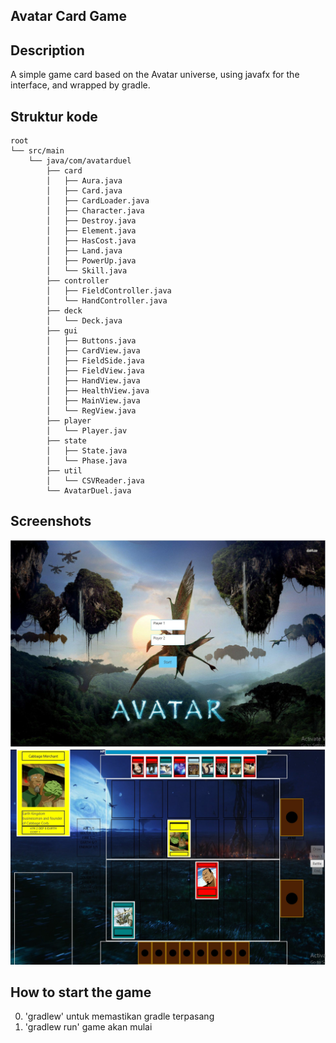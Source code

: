## Avatar Card Game

## Description

A simple game card based on the Avatar universe, using javafx for the interface, and wrapped by gradle.

## Struktur kode
```
root
└── src/main
    └── java/com/avatarduel
        ├── card
        │   ├── Aura.java
        │   ├── Card.java
        │   ├── CardLoader.java
        │   ├── Character.java
        │   ├── Destroy.java
        │   ├── Element.java
        │   ├── HasCost.java
        │   ├── Land.java
        │   ├── PowerUp.java
        │   └── Skill.java
        ├── controller
        │   ├── FieldController.java
        │   └── HandController.java
        ├── deck
        │   └── Deck.java
        ├── gui
        │   ├── Buttons.java
        │   ├── CardView.java
        │   ├── FieldSide.java
        │   ├── FieldView.java
        │   ├── HandView.java
        │   ├── HealthView.java
        │   ├── MainView.java
        │   └── RegView.java
        ├── player
        │   └── Player.jav
        ├── state
        │   ├── State.java
        │   └── Phase.java
        ├── util
        │   └── CSVReader.java
        └── AvatarDuel.java

```
## Screenshots
![Register Screen](Main.jpg)
![Gameplay Screen](Play.jpg)



## How to start the game
0. 'gradlew' untuk memastikan gradle terpasang
1. 'gradlew run' game akan mulai
